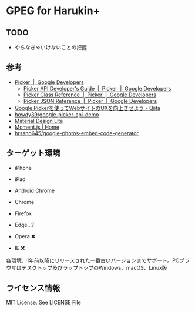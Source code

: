 # GPEG for Harukin+

## TODO

- やらなきゃいけないことの把握
 
## 参考

- [Picker  |  Google Developers](https://developers.google.com/picker/)
  - [Picker API Developer's Guide  |  Picker  |  Google Developers](https://developers.google.com/picker/docs/#hiworld)
  - [Picker Class Reference  |  Picker  |  Google Developers](https://developers.google.com/picker/docs/reference)
  - [Picker JSON Reference  |  Picker  |  Google Developers](https://developers.google.com/picker/docs/results)
- [Google Pickerを使ってWebサイトのUXを向上させよう - Qiita](http://qiita.com/howdy39/items/a7de282e6dd5350f7a7c)
- [howdy39/google-picker-api-demo](https://github.com/howdy39/google-picker-api-demo)
- [Material Design Lite](https://getmdl.io/index.html)
- [Moment.js | Home](http://momentjs.com/)
- [hrsano645/google-photos-embed-code-generator](https://github.com/hrsano645/google-photos-embed-code-generator)
 
## ターゲット環境
- iPhone
- iPad
- Android Chrome
- Chrome
- Firefox
- Edge...?   


- Opera ❌
- IE ❌

各環境、1年前以降にリリースされた一番古いバージョンまでサポート。PCブラウザはデスクトップ及びラップトップのWindows、macOS、Linux版
 

## ライセンス情報

MIT License. See [LICENSE File](./LICENSE)